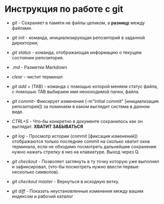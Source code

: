 # Инструкция по работе с git
* *git* - Сохраняет в памяти не файлы целиком, а **разницу** между файлами.
* *git init* - команда, инициализирующая репозиторий в заданной директории;

* *git status* - команда, отображающая информацию о текущем состоянии репозитория.

* *.md* - Разметки Markdown

* *clear* - чистит терминал

* *git add* + (TAB) - команда с помощью которой меняем статус файла, с помошью TAB выбираем имя неоюходимой папки, файла.

* *git commit*- Фиксирует изменения (-m"Initial commit" [инициализация репозитория]) за поминаем в каком выглядит система в данном виде.

* *CTRL+S* - Что-бы конкретно в документе сохранилось как он
выглядит. **ХВАТИТ ЗАБЫВАТЬСЯ**

* *git log* - Просмотр истории (commit [фиксация изменений]) отображаются только последние commit на сколько хватит окна терминала, если не обходимо посмотреть дальнейшие сохранения нужно нажать стрелку в низ на клавиатуре. Выход через Q.

* *git checkout* - Позволяет заглянуть в ту точку которую уже выполнял и зафиксировал, (что-бы посмотреть нужно ввести первые несколько символов).

* *git checkout master* - Вернуться в исходную ветку.
* *git diff* - Показать неустановленные изменения между вашим индексом и
рабочий каталог